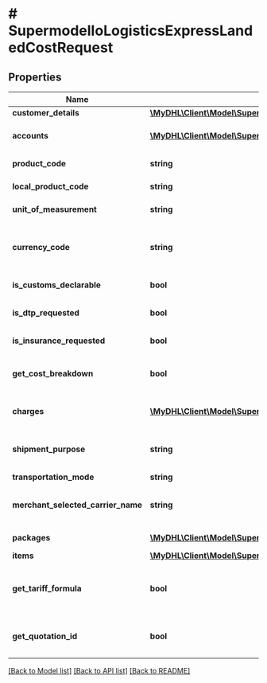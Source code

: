 # # SupermodelIoLogisticsExpressLandedCostRequest

## Properties

Name | Type | Description | Notes
------------ | ------------- | ------------- | -------------
**customer_details** | [**\MyDHL\Client\Model\SupermodelIoLogisticsExpressLandedCostRequestCustomerDetails**](SupermodelIoLogisticsExpressLandedCostRequestCustomerDetails.md) |  |
**accounts** | [**\MyDHL\Client\Model\SupermodelIoLogisticsExpressAccount[]**](SupermodelIoLogisticsExpressAccount.md) | Please enter all the DHL Express accounts and types to be used for this shipment |
**product_code** | **string** | Please enter DHL Express Global Product code | [optional]
**local_product_code** | **string** | Please enter DHL Express Local Product code | [optional]
**unit_of_measurement** | **string** | Please enter Unit of measurement - metric,imperial |
**currency_code** | **string** | Currency code for the item price (the product being sold) and freight charge. The Landed Cost calculation result will be returned in this defined currency |
**is_customs_declarable** | **bool** | Set this to true is shipment contains declarable content |
**is_dtp_requested** | **bool** | Set this to true if you want DHL EXpress product Duties and Taxes Paid outside shipment destination | [optional]
**is_insurance_requested** | **bool** | Set this true if you ask for DHL Express insurance service | [optional]
**get_cost_breakdown** | **bool** | Allowed values &#39;true&#39; - item cost breakdown will be returned, &#39;false&#39; - item cost breakdown will not be returned |
**charges** | [**\MyDHL\Client\Model\SupermodelIoLogisticsExpressLandedCostRequestChargesInner[]**](SupermodelIoLogisticsExpressLandedCostRequestChargesInner.md) | Please provide any additional charges you would like to include in total cost calculation | [optional]
**shipment_purpose** | **string** | Possible values:&lt;BR&gt;      commercial: B2B&lt;BR&gt;      personal: B2C&lt;BR&gt;      commercia&#39;: B2B&lt;BR&gt;      personal: B2C | [optional]
**transportation_mode** | **string** |  | [optional]
**merchant_selected_carrier_name** | **string** | Carrier being used to ship with. Allowed values are:&lt;BR&gt;      &#39;DHL&#39;,&#39;UPS&#39;,&#39;FEDEX&#39;,&#39;TNT&#39;,&#39;POST&#39;,&lt;BR&gt;      &#39;OTHERS&#39; | [optional]
**packages** | [**\MyDHL\Client\Model\SupermodelIoLogisticsExpressPackageRR[]**](SupermodelIoLogisticsExpressPackageRR.md) | Here you can define properties per package |
**items** | [**\MyDHL\Client\Model\SupermodelIoLogisticsExpressLandedCostRequestItemsInner[]**](SupermodelIoLogisticsExpressLandedCostRequestItemsInner.md) |  |
**get_tariff_formula** | **bool** | Allowed values &#39;true&#39; - tariff formula on item and shipment level will be returned, &#39;false&#39; - tariff formula on item and shipment level will not be returned | [optional]
**get_quotation_id** | **bool** | Allowed values &#39;true&#39; - quotation ID on shipment level will be returned, &#39;false&#39; - quotation ID on shipment level will not be returned | [optional]

[[Back to Model list]](../../README.md#models) [[Back to API list]](../../README.md#endpoints) [[Back to README]](../../README.md)
